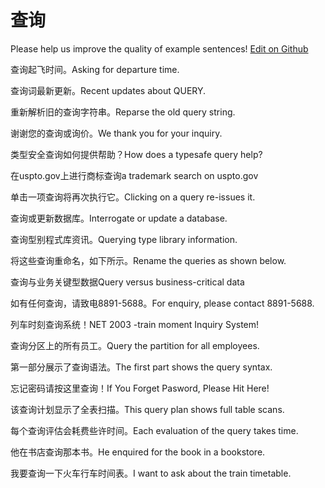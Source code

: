 # 查询

Please help us improve the quality of example sentences! [Edit on Github](https://github.com/jiyushe/jiyu-example-sentence-source/blob/main/chinese/chaxun.md)

<p><span class="chinese">查询起飞时间。</span><span class="english">Asking for departure time.</span></p>

<p><span class="chinese">查询词最新更新。</span><span class="english">Recent updates about QUERY.</span></p>

<p><span class="chinese">重新解析旧的查询字符串。</span><span class="english">Reparse the old query string.</span></p>

<p><span class="chinese">谢谢您的查询或询价。</span><span class="english">We thank you for your inquiry.</span></p>

<p><span class="chinese">类型安全查询如何提供帮助？</span><span class="english">How does a typesafe query help?</span></p>

<p><span class="chinese">在uspto.gov上进行商标查询</span><span class="english">a trademark search on uspto.gov</span></p>

<p><span class="chinese">单击一项查询将再次执行它。</span><span class="english">Clicking on a query re-issues it.</span></p>

<p><span class="chinese">查询或更新数据库。</span><span class="english">Interrogate or update a database.</span></p>

<p><span class="chinese">查询型别程式库资讯。</span><span class="english">Querying type library information.</span></p>

<p><span class="chinese">将这些查询重命名，如下所示。</span><span class="english">Rename the queries as shown below.</span></p>

<p><span class="chinese">查询与业务关键型数据</span><span class="english">Query versus business-critical data</span></p>

<p><span class="chinese">如有任何查询，请致电8891-5688。</span><span class="english">For enquiry, please contact 8891-5688.</span></p>

<p><span class="chinese">列车时刻查询系统！</span><span class="english">NET 2003 -train moment Inquiry System!</span></p>

<p><span class="chinese">查询分区上的所有员工。</span><span class="english">Query the partition for all employees.</span></p>

<p><span class="chinese">第一部分展示了查询语法。</span><span class="english">The first part shows the query syntax.</span></p>

<p><span class="chinese">忘记密码请按这里查询！</span><span class="english">If You Forget Pasword, Please Hit Here!</span></p>

<p><span class="chinese">该查询计划显示了全表扫描。</span><span class="english">This query plan shows full table scans.</span></p>

<p><span class="chinese">每个查询评估会耗费些许时间。</span><span class="english">Each evaluation of the query takes time.</span></p>

<p><span class="chinese">他在书店查询那本书。</span><span class="english">He enquired for the book in a bookstore.</span></p>

<p><span class="chinese">我要查询一下火车行车时间表。</span><span class="english">I want to ask about the train timetable.</span></p>


